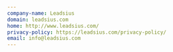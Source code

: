 ```yaml
---
company-name: Leadsius
domain: leadsius.com
home: http://www.leadsius.com/
privacy-policy: https://leadsius.com/privacy-policy/
email: info@leadsius.com
---
```




